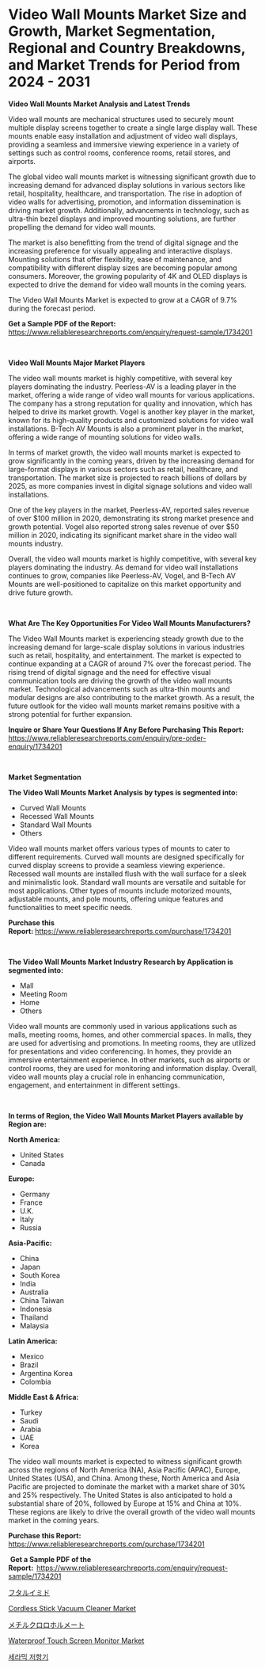 <p><h1>Video Wall Mounts Market Size and Growth, Market Segmentation, Regional and Country Breakdowns, and Market Trends for Period from 2024 -  2031</h1></p><p><strong>Video Wall Mounts Market Analysis and Latest Trends</strong></p>
<p><p>Video wall mounts are mechanical structures used to securely mount multiple display screens together to create a single large display wall. These mounts enable easy installation and adjustment of video wall displays, providing a seamless and immersive viewing experience in a variety of settings such as control rooms, conference rooms, retail stores, and airports.</p><p>The global video wall mounts market is witnessing significant growth due to increasing demand for advanced display solutions in various sectors like retail, hospitality, healthcare, and transportation. The rise in adoption of video walls for advertising, promotion, and information dissemination is driving market growth. Additionally, advancements in technology, such as ultra-thin bezel displays and improved mounting solutions, are further propelling the demand for video wall mounts.</p><p>The market is also benefitting from the trend of digital signage and the increasing preference for visually appealing and interactive displays. Mounting solutions that offer flexibility, ease of maintenance, and compatibility with different display sizes are becoming popular among consumers. Moreover, the growing popularity of 4K and OLED displays is expected to drive the demand for video wall mounts in the coming years.</p><p>The Video Wall Mounts Market is expected to grow at a CAGR of 9.7% during the forecast period.</p></p>
<p><strong>Get a Sample PDF of the Report:&nbsp;</strong> <a href="https://www.reliableresearchreports.com/enquiry/request-sample/1734201">https://www.reliableresearchreports.com/enquiry/request-sample/1734201</a></p>
<p>&nbsp;</p>
<p><strong>Video Wall Mounts Major Market Players</strong></p>
<p><p>The video wall mounts market is highly competitive, with several key players dominating the industry. Peerless-AV is a leading player in the market, offering a wide range of video wall mounts for various applications. The company has a strong reputation for quality and innovation, which has helped to drive its market growth. Vogel is another key player in the market, known for its high-quality products and customized solutions for video wall installations. B-Tech AV Mounts is also a prominent player in the market, offering a wide range of mounting solutions for video walls.</p><p>In terms of market growth, the video wall mounts market is expected to grow significantly in the coming years, driven by the increasing demand for large-format displays in various sectors such as retail, healthcare, and transportation. The market size is projected to reach billions of dollars by 2025, as more companies invest in digital signage solutions and video wall installations.</p><p>One of the key players in the market, Peerless-AV, reported sales revenue of over $100 million in 2020, demonstrating its strong market presence and growth potential. Vogel also reported strong sales revenue of over $50 million in 2020, indicating its significant market share in the video wall mounts industry.</p><p>Overall, the video wall mounts market is highly competitive, with several key players dominating the industry. As demand for video wall installations continues to grow, companies like Peerless-AV, Vogel, and B-Tech AV Mounts are well-positioned to capitalize on this market opportunity and drive future growth.</p></p>
<p>&nbsp;</p>
<p><strong>What Are The Key Opportunities For Video Wall Mounts Manufacturers?</strong></p>
<p><p>The Video Wall Mounts market is experiencing steady growth due to the increasing demand for large-scale display solutions in various industries such as retail, hospitality, and entertainment. The market is expected to continue expanding at a CAGR of around 7% over the forecast period. The rising trend of digital signage and the need for effective visual communication tools are driving the growth of the video wall mounts market. Technological advancements such as ultra-thin mounts and modular designs are also contributing to the market growth. As a result, the future outlook for the video wall mounts market remains positive with a strong potential for further expansion.</p></p>
<p><strong>Inquire or Share Your Questions If Any Before Purchasing This Report:</strong> <a href="https://www.reliableresearchreports.com/enquiry/pre-order-enquiry/1734201">https://www.reliableresearchreports.com/enquiry/pre-order-enquiry/1734201</a></p>
<p>&nbsp;</p>
<p><strong>Market Segmentation</strong></p>
<p><strong>The Video Wall Mounts Market Analysis by types is segmented into:</strong></p>
<p><ul><li>Curved Wall Mounts</li><li>Recessed Wall Mounts</li><li>Standard Wall Mounts</li><li>Others</li></ul></p>
<p><p>Video wall mounts market offers various types of mounts to cater to different requirements. Curved wall mounts are designed specifically for curved display screens to provide a seamless viewing experience. Recessed wall mounts are installed flush with the wall surface for a sleek and minimalistic look. Standard wall mounts are versatile and suitable for most applications. Other types of mounts include motorized mounts, adjustable mounts, and pole mounts, offering unique features and functionalities to meet specific needs.</p></p>
<p><strong>Purchase this Report:&nbsp;</strong><a href="https://www.reliableresearchreports.com/purchase/1734201">https://www.reliableresearchreports.com/purchase/1734201</a></p>
<p>&nbsp;</p>
<p><strong>The Video Wall Mounts Market Industry Research by Application is segmented into:</strong></p>
<p><ul><li>Mall</li><li>Meeting Room</li><li>Home</li><li>Others</li></ul></p>
<p><p>Video wall mounts are commonly used in various applications such as malls, meeting rooms, homes, and other commercial spaces. In malls, they are used for advertising and promotions. In meeting rooms, they are utilized for presentations and video conferencing. In homes, they provide an immersive entertainment experience. In other markets, such as airports or control rooms, they are used for monitoring and information display. Overall, video wall mounts play a crucial role in enhancing communication, engagement, and entertainment in different settings.</p></p>
<p>&nbsp;</p>
<p><strong>In terms of Region, the Video Wall Mounts Market Players available by Region are:</strong></p>
<p>
    <p> <strong> North America: </strong>
        <ul>
            <li>United States</li>
            <li>Canada</li>
        </ul>
        </p> 
    <p> <strong> Europe: </strong>
        <ul>
            <li>Germany</li>
            <li>France</li>
            <li>U.K.</li>
            <li>Italy</li>
            <li>Russia</li>
        </ul>
        </p> 
    <p> <strong> Asia-Pacific: </strong>
        <ul>
            <li>China</li>
            <li>Japan</li>
            <li>South Korea</li>
            <li>India</li>
            <li>Australia</li>
            <li>China Taiwan</li>
            <li>Indonesia</li>
            <li>Thailand</li>
            <li>Malaysia</li>
        </ul>
        </p> 
    <p> <strong> Latin America: </strong>
        <ul>
            <li>Mexico</li>
            <li>Brazil</li>
            <li>Argentina Korea</li>
            <li>Colombia</li>
        </ul>
        </p> 
    <p> <strong> Middle East & Africa: </strong>
        <ul>
            <li>Turkey</li>
            <li>Saudi</li>
            <li>Arabia</li>
            <li>UAE</li>
            <li>Korea</li>
        </ul>
    </p>
    </p>
<p><p>The video wall mounts market is expected to witness significant growth across the regions of North America (NA), Asia Pacific (APAC), Europe, United States (USA), and China. Among these, North America and Asia Pacific are projected to dominate the market with a market share of 30% and 25% respectively. The United States is also anticipated to hold a substantial share of 20%, followed by Europe at 15% and China at 10%. These regions are likely to drive the overall growth of the video wall mounts market in the coming years.</p></p>
<p><strong>Purchase this Report: </strong><a href="https://www.reliableresearchreports.com/purchase/1734201">https://www.reliableresearchreports.com/purchase/1734201</a></p>
<p>&nbsp;<strong>Get a Sample PDF of the Report:&nbsp;&nbsp;</strong><a href="https://www.reliableresearchreports.com/enquiry/request-sample/1734201">https://www.reliableresearchreports.com/enquiry/request-sample/1734201</a></p>
<p><strong></strong></p>
<p><p><a href="https://github.com/efcvopdgkdx128/Market-Research-Report-List-1/blob/main/22100265674.md">フタルイミド</a></p><p><a href="https://github.com/derrinmiltonellis35gcl/Market-Research-Report-List-2/blob/main/cordless-stick-vacuum-cleaner-market.md">Cordless Stick Vacuum Cleaner Market</a></p><p><a href="https://github.com/hwbcz413288296/Market-Research-Report-List-1/blob/main/75489785675.md">メチルクロロホルメート</a></p><p><a href="https://github.com/Sherrillcrooksxa8i18ucf2m/Market-Research-Report-List-1/blob/main/waterproof-touch-screen-monitor-market.md">Waterproof Touch Screen Monitor Market</a></p><p><a href="https://github.com/fredrickeglers/Market-Research-Report-List-1/blob/main/84495755306.md">세라믹 저항기</a></p></p>